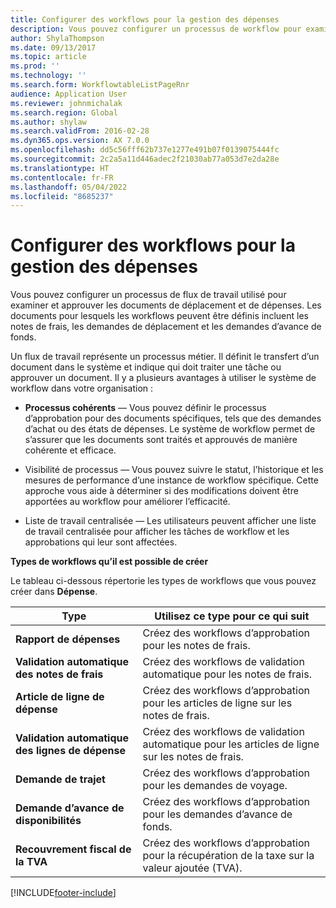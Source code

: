 ```yaml
---
title: Configurer des workflows pour la gestion des dépenses
description: Vous pouvez configurer un processus de workflow pour examiner et approuver les documents de voyage et de dépenses.
author: ShylaThompson
ms.date: 09/13/2017
ms.topic: article
ms.prod: ''
ms.technology: ''
ms.search.form: WorkflowtableListPageRnr
audience: Application User
ms.reviewer: johnmichalak
ms.search.region: Global
ms.author: shylaw
ms.search.validFrom: 2016-02-28
ms.dyn365.ops.version: AX 7.0.0
ms.openlocfilehash: dd5c56fff62b737e1277e491b07f0139075444fc
ms.sourcegitcommit: 2c2a5a11d446adec2f21030ab77a053d7e2da28e
ms.translationtype: HT
ms.contentlocale: fr-FR
ms.lasthandoff: 05/04/2022
ms.locfileid: "8685237"
---
```

# <a name="set-up-expense-management-workflows"></a>Configurer des workflows pour la gestion des dépenses

Vous pouvez configurer un processus de flux de travail utilisé pour examiner et approuver les documents de déplacement et de dépenses. Les documents pour lesquels les workflows peuvent être définis incluent les notes de frais, les demandes de déplacement et les demandes d’avance de fonds.

Un flux de travail représente un processus métier. Il définit le transfert d’un document dans le système et indique qui doit traiter une tâche ou approuver un document. Il y a plusieurs avantages à utiliser le système de workflow dans votre organisation :

-   **Processus cohérents** — Vous pouvez définir le processus d’approbation pour des documents spécifiques, tels que des demandes d’achat ou des états de dépenses. Le système de workflow permet de s’assurer que les documents sont traités et approuvés de manière cohérente et efficace.

-   Visibilité de processus — Vous pouvez suivre le statut, l’historique et les mesures de performance d’une instance de workflow spécifique. Cette approche vous aide à déterminer si des modifications doivent être apportées au workflow pour améliorer l’efficacité.

-   Liste de travail centralisée — Les utilisateurs peuvent afficher une liste de travail centralisée pour afficher les tâches de workflow et les approbations qui leur sont affectées. 

**Types de workflows qu’il est possible de créer**

Le tableau ci-dessous répertorie les types de workflows que vous pouvez créer dans **Dépense**.


|              <strong>Type</strong>              |                   <strong>Utilisez ce type pour ce qui suit</strong>                   |
|-------------------------------------------------|-----------------------------------------------------------------------|
|         <strong>Rapport de dépenses</strong>         |            Créez des workflows d’approbation pour les notes de frais.             |
|  <strong>Validation automatique des notes de frais</strong>   |        Créez des workflows de validation automatique pour les notes de frais.        |
|       <strong>Article de ligne de dépense</strong>        |     Créez des workflows d’approbation pour les articles de ligne sur les notes de frais.      |
| <strong>Validation automatique des lignes de dépense</strong> | Créez des workflows de validation automatique pour les articles de ligne sur les notes de frais. |
|       <strong>Demande de trajet</strong>       |          Créez des workflows d’approbation pour les demandes de voyage.           |
|      <strong>Demande d’avance de disponibilités</strong>      |         Créez des workflows d’approbation pour les demandes d’avance de fonds.          |
|        <strong>Recouvrement fiscal de la TVA</strong>        | Créez des workflows d’approbation pour la récupération de la taxe sur la valeur ajoutée (TVA).  |



[!INCLUDE[footer-include](../includes/footer-banner.md)]